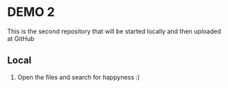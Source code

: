 # DEMO 2
This is the second repository that will be started locally and then uploaded at GitHub

## Local
1. Open the files and search for happyness :)